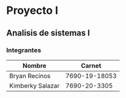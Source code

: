 # Proyecto I
## Analisis de sistemas I 

### Integrantes
| Nombre | Carnet |
|--------|--------|
| Bryan Recinos | 7690-19-18053|
| Kimberky Salazar | 7690-20-3305 |


